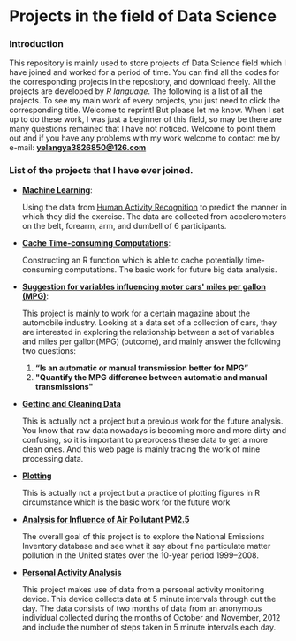 Projects in the field of Data Science 
=====================================


### Introduction

This repository is mainly used to store projects of Data Science field which I have joined and worked for a period of time. You can find all the codes for the corresponding projects in the repository, and download freely. All the projects are developed by *R language*. The following is a list of all the projects. To see my main work of every projects, you just need to click the corresponding title. Welcome to reprint! But please let me know. When I set up to do these work, I was just a beginner of this field, so may be there are many questions remained that I have not noticed. Welcome to point them out and if you have any problems with my work welcome to contact me by e-mail:  **yelangya3826850@126.com**

### List of the projects that I have ever joined.

  * **[Machine Learning](http://yelangya3826850.github.io/Projects-in-the-Data-Science-field/)**:  
      
      Using the data from [Human Activity Recognition](http://groupware.les.inf.puc-rio.br/har) to predict the manner in       which they did the exercise. The data are collected from accelerometers on the belt, forearm, arm, and dumbell of       6 participants.
  * **[Cache Time-consuming Computations](http://rpubs.com/yelangya3826850/CacheTime-consumingComputations)**:
      
      Constructing an R function which is able to cache potentially time-consuming computations. The basic work for           future big data analysis.
  * **[Suggestion for variables influencing motor cars' miles per gallon (MPG)](http://rpubs.com/yelangya3826850/SuggestionforvariablesinfluencingmotorcarsmilespergallonMPG)**:
      
      This project is mainly to work for a certain magazine about the automobile industry. Looking at a data set of a         collection of cars, they are interested in exploring the relationship between a set of variables and miles per          gallon(MPG) (outcome), and mainly answer the following two questions:
      1. **“Is an automatic or manual transmission better for MPG”**
      2. **"Quantify the MPG difference between automatic and manual transmissions"**
  * **[Getting and Cleaning Data](http://yelangya.github.io/Coursera-Data-Science-Getting-and-Cleaning-Data)**

      This is actually not a project but a previous work for the future analysis. You know that raw data nowadays is          becoming more and more dirty and confusing, so it is important to preprocess these data to get a more clean ones.       And this web page is mainly tracing the work of mine processing data.
  * **[Plotting](http://yelangya.github.io/Coursera-Data-Science-Exploratory-Data-Analysis)**
      
      This is actually not a project but a practice of plotting figures in R circumstance which is the basic work for         the future work
  * **[Analysis for Influence of Air Pollutant PM2.5](http://yelangya.github.io/Coursera-Data-Science-Exploratory-Data-Analysis2)**
      
      The overall goal of this project is to explore the National Emissions Inventory database and see what it say about fine particulate matter pollution in the United states over the 10-year period 1999–2008.
  * **[Personal Activity Analysis](http://yelangya3826850.github.io/RepData_PeerAssessment1)**

      This project makes use of data from a personal activity monitoring device. This device collects data at 5 minute        intervals through out the day. The data consists of two months of data from an anonymous individual collected           during the months of October and November, 2012 and include the number of steps taken in 5 minute intervals each        day.







